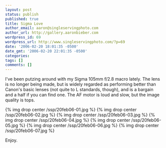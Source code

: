 ```yaml
---
layout: post
status: publish
published: true
title: Sigma Love
author_email: aaron@singleservingphoto.com
author_url: http://gallery.aaronbieber.com
wordpress_id: 69
wordpress_url: http://www.singleservingphoto.com/?p=69
date: '2006-02-20 18:01:35 -0500'
date_gmt: '2006-02-20 22:01:35 -0500'
categories:
tags: []
comments: []
---
```

I've been putzing around with my Sigma 105mm f/2.8 macro lately. The
lens is no longer being made, but is widely regarded as performing
better than Canon's basic lenses (not quite to L standards, though), and
is a bargain and a half if you can find one. The AF motor is loud and
slow, but the image quality is tops.

{% img drop center /ssp/20feb06-01.jpg %}
 {% img drop center /ssp/20feb06-02.jpg %}
 {% img drop center /ssp/20feb06-03.jpg %}
 {% img drop center /ssp/20feb06-04.jpg %}
 {% img drop center /ssp/20feb06-05.jpg %}
 {% img drop center /ssp/20feb06-06.jpg %}
 {% img drop center /ssp/20feb06-07.jpg %}

Enjoy.
